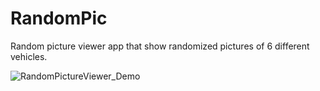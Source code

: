 # RandomPic
Random picture viewer app that show randomized pictures of 6 different vehicles.

![RandomPictureViewer_Demo](https://user-images.githubusercontent.com/92407629/188338320-adb40ef1-0acd-477c-9448-97b7c74d138d.gif)
